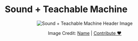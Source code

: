 # Sound + Teachable Machine

<center>
  <img class="header-img" src="assets/header-test.png" alt="Sound + Teachable Machine Header Image" >
  <p class="img-credit"> Image Credit: <a href="">Name</a> | <a href="">Contribute ♥️</a> </p>
</center>
